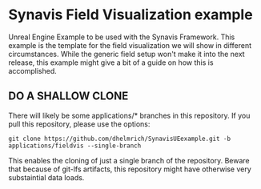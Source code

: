 # Synavis Field Visualization example
Unreal Engine Example to be used with the Synavis Framework. This example is the template for the field visualization we will show in different circumstances.
While the generic field setup won't make it into the next release, this example might give a bit of a guide on how this is accomplished.

## DO A SHALLOW CLONE

There will likely be some applications/* branches in this repository. If you pull this repository, please use the options:

```
git clone https://github.com/dhelmrich/SynavisUEexample.git -b applications/fieldvis --single-branch
```

This enables the cloning of just a single branch of the repository.
Beware that because of git-lfs artifacts, this repository might have otherwise very substaintial data loads.
